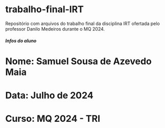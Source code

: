 # trabalho-final-IRT
Repositório com arquivos do trabalho final da disciplina IRT ofertada pelo professor Danilo Medeiros durante o MQ 2024.

##### Infos do aluno #####
# Nome: Samuel Sousa de Azevedo Maia
# Data: Julho de 2024
# Curso:  MQ 2024 - TRI
